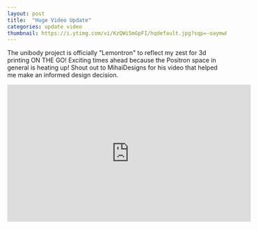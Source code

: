 ```yaml
---
layout: post
title:  "Huge Video Update"
categories: update video
thumbnail: https://i.ytimg.com/vi/KzQWi5mGpFI/hqdefault.jpg?sqp=-oaymwEcCNACELwBSFXyq4qpAw4IARUAAIhCGAFwAcABBg==&rs=AOn4CLDJbn47arlZRZHk9aT1MCzQp9vzhw
---
```


The unibody project is officially "Lemontron" to reflect my zest for 3d printing ON THE GO! Exciting times ahead because
the Positron space in general is heating up! Shout out to MihaiDesigns for his video that helped me make an informed
design decision.

<iframe width="560" height="315" src="https://www.youtube.com/embed/KzQWi5mGpFI?si=FT-TKZtp7uA9_y4m" title="YouTube video player" frameborder="0" allow="accelerometer; autoplay; clipboard-write; encrypted-media; gyroscope; picture-in-picture; web-share" referrerpolicy="strict-origin-when-cross-origin" allowfullscreen></iframe>
